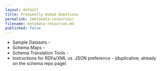 ```yaml
---
layout: default
title: Frequently Asked Questions
permalink: /metadata-resources/
filename: metadata-resources.md
published: false
---
```





* Sample Datasets - 
* Schema Maps - 
* Schema Translation Tools - 
* Instructions for RDFa/XML vs. JSON preference - (duplicative; already on the schema repo page)
